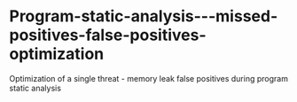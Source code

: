 # Program-static-analysis---missed-positives-false-positives-optimization
Optimization of a single threat - memory leak false positives during program static analysis
